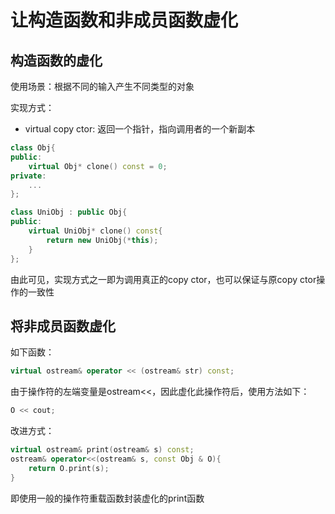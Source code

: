 # 让构造函数和非成员函数虚化

## 构造函数的虚化

使用场景：根据不同的输入产生不同类型的对象

实现方式：
- virtual copy ctor: 返回一个指针，指向调用者的一个新副本
```c++
class Obj{
public:
    virtual Obj* clone() const = 0;
private:
    ...
};

class UniObj : public Obj{
public:
    virtual UniObj* clone() const{
        return new UniObj(*this);
    }
};
```
由此可见，实现方式之一即为调用真正的copy ctor，也可以保证与原copy ctor操作的一致性

## 将非成员函数虚化
如下函数：
```c++
virtual ostream& operator << (ostream& str) const;
```
由于操作符的左端变量是ostream<<，因此虚化此操作符后，使用方法如下：
```c++
O << cout;
```

改进方式：
```c++
virtual ostream& print(ostream& s) const;
ostream& operator<<(ostream& s, const Obj & O){
    return O.print(s);
}
```
即使用一般的操作符重载函数封装虚化的print函数